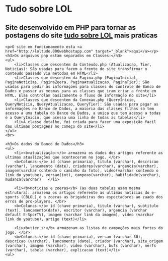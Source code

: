 <body>
	<h1>Tudo sobre LOL</h1>
	<h2>Site desenvolvido em PHP para tornar as postagens do site <a href="http://tslol.000webhostapp.com" target="_blank">tudo sobre LOL</a> mais praticas</h2>

	<p>O site em funcionamento esta <a href="http://loltudo.000webhostapp.com" target="_blank">aqui</a></p>
	<h3>Os arquivos php estam separados em Classes:</h3>
	<ul>
		<li>Classes que descentem da Conteudo.php (Atualizacao, Tier, Noticias): São usadas para fazem a frente do site transfirmar o conteudo passado via metodos em HTML</li>
		<li>Classes que descentem da Pagina.php (PaginaInicial, PaginaNoticias, PaginaZoera, PaginaAtualizacao, PaginaTier): São usadas para pedir as informações para classes de controle de Banco de Dados e passar as mesmas para as classes que iram criar a frente em HTML. Elas controlam basicamente o fluxo de informação no site</li>
		<li>Classes que descentem da Conexao.php (QueryInicio, QueryNoticia, QueryAtualizacao, QueryTier): São usadas para pegar as informações no Banco de Dados, a maioria das classes filhas só tem acesso a uma tabela do Banco de Dados, a unica que tem acesso a todas é a QueryInicio, que acessa uma linha de todas as tabelas</li>
		<li>A classe detalhe, foi criada para fazer uma exposição facil das ultimas postagens no começo do site</li>
	</ul>
	<br>
	
	<h3>Os dados do Banco de Dados</h3>
	<ul>
		<li><b>atualização:</b> armazena os dados dos artigos referente as ultimas atualizações que aconteceram no jogo. </br>
		<b>Colunas:</b> id (chave primaria), titulo (varchar), descricao (varchar), lancamento (date), criadores(varchar), argencia(varchar), imagem(varchar contendo o caminho da foto), video(varchar contendo o link do youtube), versao(int), campeao(varchar), habilidade(varchar), mudanca(varchar)	</li>

		<li><b>noticias e zoeras</b> (as duas tabelas usam mesma estrutura): armazena os artigos referente as ultimas noticias do e-sports (CBLOL) e a zoeras as brigadeiras dos espectadores ao zuado dos erros de pro-players. </br>
		<b>Colunas:</b> id (chave primaria), titulo (varchar), subtitulo (text), lancamento(date), escritor (varchar), argencia (varchar default E-SporTV), imagem (varchar link da imagem), video (varchar link do youtube), artigo (text)</li>
		
		<li><b>tier_s:</b> armazenam as listas de campeções mais fortes do jogo. </br>
		<b>Colunas:</b> id (chave primaria), versao (varchar 30), descricao (varchar), lancamento (date), criador (varchar), site_origem (varchar), imagem (varchar), video (varchar), bufs (varchar), nerfs (varchar), tabela (varchar), explicacao (text)</li>
	<ul>
</body>
